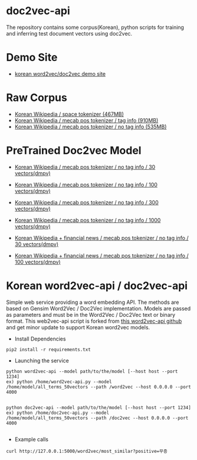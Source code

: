 # doc2vec-api

The repository contains some corpus(Korean), python scripts for training and inferring test document vectors using doc2vec.


Demo Site
=============
* [korean word2vec/doc2vec demo site](http://121.78.145.40/word2vec/)

Raw Corpus
=============
* [Korean Wikipedia / space tokenizer (467MB)](https://drive.google.com/file/d/0B38stK5a3ByqcGhuUE93YnIxN0U/view?resourcekey=0-YfafP3hxayjxBBXpy5RIsA)
* [Korean Wikipedia / mecab pos tokenizer / tag info (910MB)](https://drive.google.com/file/d/0B38stK5a3ByqZWRxS2lWMkhqQ2c/view?usp=sharing&resourcekey=0-c7VTtwcwcxapPrKSwYwivg)
* [Korean Wikipedia / mecab pos tokenizer / no tag info (535MB)](https://drive.google.com/file/d/0B38stK5a3ByqQWtBZ1pQWjFvWlU/view?usp=sharing&resourcekey=0-F__wBgRZg1nn6oJ5DUVbaw)

PreTrained Doc2vec Model
=============
* [Korean Wikipedia / mecab pos tokenizer / no tag info / 30 vectors(dmpv)](https://drive.google.com/open?id=0B9-yFnYCRJ-WUnpfYnd0S2Y1ZXM)
* [Korean Wikipedia / mecab pos tokenizer / no tag info / 100 vectors(dmpv)](https://drive.google.com/open?id=0B9-yFnYCRJ-WZTBDNE5odGN5a0U)
* [Korean Wikipedia / mecab pos tokenizer / no tag info / 300 vectors(dmpv)](https://drive.google.com/open?id=0B9-yFnYCRJ-WQlpUTk9wRDJ0d2c)
* [Korean Wikipedia / mecab pos tokenizer / no tag info / 1000 vectors(dmpv)](https://drive.google.com/open?id=0B9-yFnYCRJ-WSHB4TTBfb2I4REE)

* [Korean Wikipedia + financial news / mecab pos tokenizer / no tag info / 30 vectors(dmpv)](https://drive.google.com/open?id=0B38stK5a3ByqZE1Wa3VGQlhJVFk)
* [Korean Wikipedia + financial news / mecab pos tokenizer / no tag info / 100 vectors(dmpv)](https://drive.google.com/open?id=0B38stK5a3ByqSUFEQ3ktUlRRaWc)


Korean word2vec-api / doc2vec-api
============

Simple web service providing a word embedding API. The methods are based on Gensim Word2Vec / Doc2Vec implementation. Models are passed as parameters and must be in the Word2Vec / Doc2Vec text or binary format. This web2vec-api script is forked from [this word2vec-api github](https://github.com/3Top/word2vec-api) and get minor update to support Korean word2vec models.  

* Install Dependencies
```
pip2 install -r requirements.txt
```

* Launching the service
```
python word2vec-api --model path/to/the/model [--host host --port 1234]
ex) python /home/word2vec-api.py --model /home/model/all_terms_50vectors --path /word2vec --host 0.0.0.0 --port 4000


python doc2vec-api --model path/to/the/model [--host host --port 1234]
ex) python /home/doc2vec-api.py --model /home/model/all_terms_50vectors --path /doc2vec --host 0.0.0.0 --port 4000


```

* Example calls
```
curl http://127.0.0.1:5000/word2vec/most_similar?positive=무증
```






